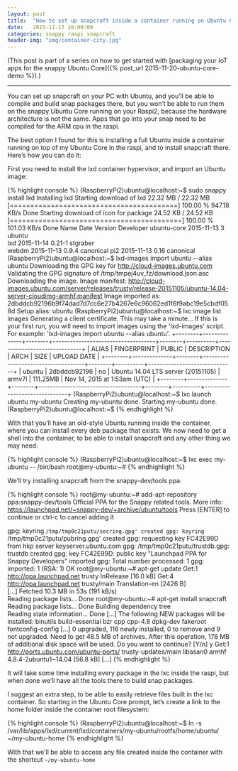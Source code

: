 ```yaml
---
layout: post
title:  "How to set up snapcraft inside a container running on Ubuntu Core"
date:   2015-11-17 10:00:00
categories: snappy raspi snapcraft
header-img: "img/container-city.jpg"
---
```

(This post is part of a series on how to get started with
[packaging your IoT apps for the snappy Ubuntu Core]({% post_url 2015-11-20-ubuntu-core-demo %}).)

----

You can set up snapcraft on your PC with Ubuntu, and you’ll be able to compile and build snap packages there, but you won’t be able to run them on the snappy Ubuntu Core running on your Raspi2, because the hardware architecture is not the same. Apps that go into your snap need to be compiled for the ARM cpu in the raspi.

The best option I found for this is installing a full Ubuntu inside a container running on top of my Ubuntu Core in the raspi, and to install snapcraft there. Here’s how you can do it:

First you need to install the lxd container hypervisor, and import an Ubuntu image:

{% highlight console %}
(RaspberryPi2)ubuntu@localhost:~$ sudo snappy install lxd
Installing lxd
Starting download of lxd
22.32 MB / 22.32 MB [=========================================] 100.00 % 947.18 KB/s 
Done
Starting download of icon for package
24.52 KB / 24.52 KB [==========================================] 100.00 % 101.03 KB/s 
Done
Name        Date       Version Developer 
ubuntu-core 2015-11-13 3       ubuntu    
lxd         2015-11-14 0.21-1  stgraber  
webdm       2015-11-13 0.9.4   canonical 
pi2         2015-11-13 0.16    canonical 
(RaspberryPi2)ubuntu@localhost:~$ lxd-images import ubuntu --alias ubuntu
Downloading the GPG key for http://cloud-images.ubuntu.com
Validating the GPG signature of /tmp/tmpej4uv_fz/download.json.asc
Downloading the image.
Image manifest: http://cloud-images.ubuntu.com/server/releases/trusty/release-20151105/ubuntu-14.04-server-cloudimg-armhf.manifest
Image imported as: 2dbddcb92196b9f74dad7d7cc6e27b4267e6c96062ed1f6f9abc19e5cbdf058d
Setup alias: ubuntu
(RaspberryPi2)ubuntu@localhost:~$ lxc image list images
Generating a client certificate. This may take a minute...
If this is your first run, you will need to import images using the 'lxd-images' script.
For example: 'lxd-images import ubuntu --alias ubuntu'.
+--------+--------------+--------+------------------------------------+--------+----------+------------------------------+
| ALIAS  | FINGERPRINT  | PUBLIC |            DESCRIPTION             |  ARCH  |   SIZE   |         UPLOAD DATE          |
+--------+--------------+--------+------------------------------------+--------+----------+------------------------------+
| ubuntu | 2dbddcb92196 | no     | Ubuntu 14.04 LTS server (20151105) | armv7l | 111.25MB | Nov 14, 2015 at 1:53am (UTC) |
+--------+--------------+--------+------------------------------------+--------+----------+------------------------------+
(RaspberryPi2)ubuntu@localhost:~$ lxc launch ubuntu my-ubuntu
Creating my-ubuntu done.
Starting my-ubuntu done.
(RaspberryPi2)ubuntu@localhost:~$ 
{% endhighlight %}

With that you’ll have an old-style Ubuntu running inside the container, where you can install every deb package that exists. We now need to get a shell into the container, to be able to install snapcraft and any other thing we may need:

{% highlight console %}
(RaspberryPi2)ubuntu@localhost:~$ lxc exec my-ubuntu -- /bin/bash
root@my-ubuntu:~# 
{% endhighlight %}

We’ll try installing snapcraft from the snappy-dev/tools ppa:

{% highlight console %}
root@my-ubuntu:~# add-apt-repository ppa:snappy-dev/tools
 Official PPA for the Snappy related tools.
 More info: https://launchpad.net/~snappy-dev/+archive/ubuntu/tools
Press [ENTER] to continue or ctrl-c to cancel adding it

gpg: keyring `/tmp/tmp0c21putu/secring.gpg' created
gpg: keyring `/tmp/tmp0c21putu/pubring.gpg' created
gpg: requesting key FC42E99D from hkp server keyserver.ubuntu.com
gpg: /tmp/tmp0c21putu/trustdb.gpg: trustdb created
gpg: key FC42E99D: public key "Launchpad PPA for Snappy Developers" imported
gpg: Total number processed: 1
gpg:               imported: 1  (RSA: 1)
OK
root@my-ubuntu:~# apt-get update
Get:1 http://ppa.launchpad.net trusty InRelease [16.0 kB]
Get:4 http://ppa.launchpad.net trusty/main Translation-en [2426 B]             
[…]
Fetched 10.3 MB in 53s (191 kB/s)                                              
Reading package lists... Done
root@my-ubuntu:~# apt-get install snapcraft
Reading package lists... Done
Building dependency tree       
Reading state information... Done
[...]
The following NEW packages will be installed:
  binutils build-essential bzr cpp cpp-4.8 dpkg-dev fakeroot fontconfig-config
[...]
0 upgraded, 116 newly installed, 0 to remove and 9 not upgraded.
Need to get 48.5 MB of archives.
After this operation, 178 MB of additional disk space will be used.
Do you want to continue? [Y/n] y
Get:1 http://ports.ubuntu.com/ubuntu-ports/ trusty-updates/main libasan0 armhf 4.8.4-2ubuntu1~14.04 [56.8 kB]
[...]
{% endhighlight %}



It will take some time installing every package in the lxc inside the raspi, but when done we’ll have all the tools there to build snap packages.

I suggest an extra step, to be able to easily retrieve files built in the lxc container. So starting in the Ubuntu Core prompt, let’s create a link to the home folder inside the container root filesystem:

{% highlight console %}
(RaspberryPi2)ubuntu@localhost:~$ ln -s /var/lib/apps/lxd/current/lxd/containers/my-ubuntu/rootfs/home/ubuntu/ ~/my-ubuntu-home
{% endhighlight %}

With that we'll be able to access any file created inside the container with the shortcut `~/my-ubuntu-home` 

[core-download]:    http://cdimage.ubuntu.com/ubuntu-snappy/15.04/stable
[raspi-write-sd]:   https://www.raspberrypi.org/documentation/installation/installing-images/
